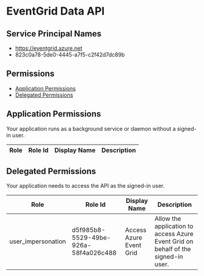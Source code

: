 # EventGrid Data API
## Service Principal Names
- https://eventgrid.azure.net
- 823c0a78-5de0-4445-a7f5-c2f42d7dc89b

 ## Permissions
- [Application Permissions](#application-permissions)
- [Delegated Permissions](#delegated-permissions)

## Application Permissions
Your application runs as a background service or daemon without a signed-in user.

| Role | Role Id | Display Name | Description |
|---|---|---|---|

## Delegated Permissions
Your application needs to access the API as the signed-in user. 

| Role | Role Id | Display Name | Description |
|---|---|---|---|
| user_impersonation | d5f985b8-5529-49be-926a-58f4a026c488 | Access Azure Event Grid | Allow the application to access Azure Event Grid on behalf of the signed-in user. |

